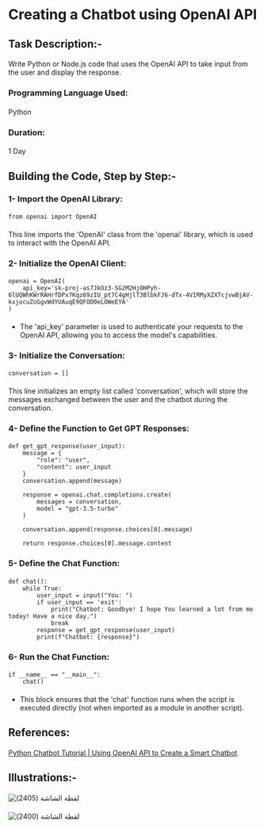 # Creating a Chatbot using OpenAI API 
####
## Task Description:-
#### 
Write Python or Node.js code that uses the OpenAI API to take input from the user and display the response.
#### 
### Programming Language Used:
#### 
Python
#### 
### Duration:
#### 
1 Day
#### 
## Building the Code, Step by Step:-
#### 
### 1- Import the OpenAI Library:
#### 
```
from openai import OpenAI
```
#### 
This line imports the 'OpenAI' class from the 'openai' library, which is used to interact with the OpenAI API.
#### 
### 2- Initialize the OpenAI Client:
####
```
openai = OpenAI(
    api_key='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'
)
```
####
- The 'api_key' parameter is used to authenticate your requests to the OpenAI API, allowing you to access the model's capabilities.
####
### 3- Initialize the Conversation:
#### 
```
conversation = []
```
#### 
This line initializes an empty list called 'conversation', which will store the messages exchanged between the user and the chatbot during the conversation.
#### 
### 4- Define the Function to Get GPT Responses:
#### 
```
def get_gpt_response(user_input):
    message = {
        "role": "user",
        "content": user_input
    }
    conversation.append(message)

    response = openai.chat.completions.create(
        messages = conversation,
        model = "gpt-3.5-turbo"
    )

    conversation.append(response.choices[0].message)

    return response.choices[0].message.content
```
#### 
### 5- Define the Chat Function:
#### 
```
def chat():
    while True:
        user_input = input("You: ")
        if user_input == 'exit':
            print("Chatbot: Goodbye! I hope You learned a lot from me today! Have a nice day.")
            break
        response = get_gpt_response(user_input)
        print(f"Chatbot: {response}")
```
#### 
### 6- Run the Chat Function:
#### 
```
if __name__ == "__main__":
    chat()
```
####
- This block ensures that the 'chat' function runs when the script is executed directly (not when imported as a module in another script).
#### 
## References:
#### 
[Python Chatbot Tutorial | Using OpenAI API to Create a Smart Chatbot](https://youtu.be/w55C8cLWz74?si=S5BuYAL5wTckqU9r)
#### 
## Illustrations:-
#### 
![‏‏لقطة الشاشة (2405)](https://github.com/user-attachments/assets/12c8ae3a-d6c6-40ca-a419-582062f000bf)
#### 
![‏‏لقطة الشاشة (2400)](https://github.com/user-attachments/assets/82d247e9-f358-4426-bb88-38039d2507fd)
####
